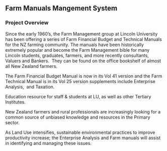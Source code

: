 ## Farm Manuals Mangement System

### Project Overview
Since the early 1960’s, the Farm Management group at Lincoln University has been offering a series of Farm Financial Budget and Technical Manuals for the NZ farming community. The manuals have been historically extremely popular and become the Farm Management bible for many Lincoln students, graduates, farmers, and more recently consultants, Valuers and Bankers.  They can be found on the office bookshelf of almost all New Zealand farmers.

The Farm Financial Budget Manual is now in its Vol 41 version and the Farm Technical Manual is in its Vol 25 version supplements include Enterprise Analysis,  and Taxation.

Education resource for staff & students at LU, as well as other Tertiary Institutes.

New Zealand farmers and rural professionals are increasingly looking for a common source of unbiased knowledge and resources in the Primary sector.

As Land Use intensifies, sustainable environmental practices to improve productivity increase; the Enterprise Analysis and Farm manuals will assist in identifying and managing these issues.
